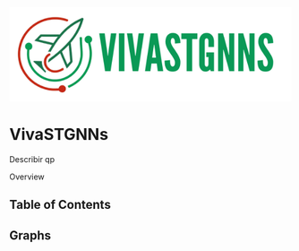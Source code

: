 ![Project Logo or Screenshot](images/Logo.png)

# VivaSTGNNs

Describir qp

Overview
## Table of Contents

## Graphs
